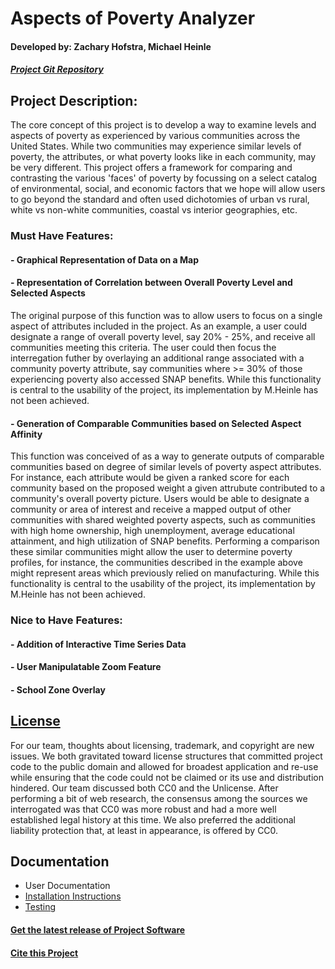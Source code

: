 # Aspects of Poverty Analyzer #

#### Developed by: Zachary Hofstra, Michael Heinle ####
##### [Project Git Repository](https://github.com/mheinle1/cas502_project) #####

## Project Description: ##
The core concept of this project is to develop a way to examine levels and aspects of poverty as experienced by various communities across the United States. While two communities may experience similar levels of poverty, the attributes, or what poverty looks like in each community, may be very different. This project offers a framework for comparing and contrasting the various 'faces' of poverty by focussing on a select catalog of environmental, social, and economic factors that we hope will allow users to go beyond the standard and often used dichotomies of urban vs rural, white vs non-white communities, coastal vs interior geographies, etc.


### Must Have Features:
#### - Graphical Representation of Data on a Map

#### - Representation of Correlation between Overall Poverty Level and Selected Aspects
The original purpose of this function was to allow users to focus on a single aspect of attributes included in the project. As an example, a user could designate a range of overall poverty level, say 20% - 25%, and receive all communities meeting this criteria. The user could then focus the interregation futher by overlaying an additional range associated with a community poverty attribute, say communities where >= 30% of those experiencing poverty also accessed SNAP benefits. While this functionality is central to the usability of the project, its implementation by M.Heinle has not been achieved.

#### - Generation of Comparable Communities based on Selected Aspect Affinity
This function was conceived of as a way to generate outputs of comparable communities based on degree of similar levels of poverty aspect attributes. For instance, each attribute would be given a ranked score for each community based on the proposed weight a given attrubute contributed to a community's overall poverty picture. Users would be able to designate a community or area of interest and receive a mapped output of other communities with shared weighted poverty aspects, such as communities with high home ownership, high unemployment, average educational attainment, and high utilization of SNAP benefits. Performing a comparison these similar communities might allow the user to determine poverty profiles, for instance, the communities described in the example above might represent areas which previously relied on manufacturing. While this functionality is central to the usability of the project, its implementation by M.Heinle has not been achieved.

### Nice to Have Features:
#### - Addition of Interactive Time Series Data

#### - User Manipulatable Zoom Feature

#### - School Zone Overlay


## [License](https://github.com/mheinle1/cas502_project/blob/main/LICENSE)
For our team, thoughts about licensing, trademark, and copyright are new issues. We both gravitated toward license structures that committed project code to the public domain and allowed for broadest application and re-use while ensuring that the code could not be claimed or its use and distribution hindered. Our team discussed both CC0 and the Unlicense. After performing a bit of web research, the consensus among the sources we interrogated was that CC0 was more robust and had a more well established legal history at this time. We also preferred the additional liability protection that, at least in appearance, is offered by CC0.


## Documentation
- User Documentation
- [Installation Instructions](https://github.com/mheinle1/cas502_project/blob/main/INSTALL.txt)
- [Testing](https://github.com/mheinle1/cas502_project/tree/main/tests)

#### [Get the latest release of Project Software](https://github.com/mheinle1/cas502_project/releases/tag/v0.1.0)

#### [Cite this Project](https://github.com/mheinle1/cas502_project/blob/main/CITATION.cff)

